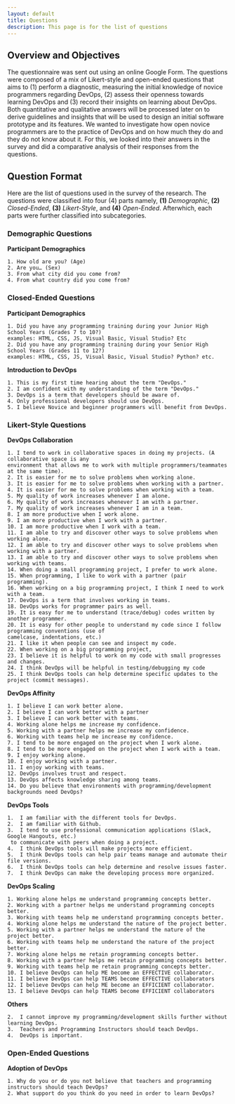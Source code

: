 ```yaml
---
layout: default
title: Questions 
description: This page is for the list of questions
---
```


## Overview and Objectives

The questionnaire was sent out using an online Google Form. The questions were composed of a mix of Likert-style and open-ended questions that aims to (1) perform a diagnostic, measuring the initial knowledge of novice programmers regarding DevOps, (2) assess their openness towards learning DevOps and (3) record their insights on learning about DevOps. Both quantitative and qualitative answers will be processed later on to derive guidelines and insights that will be used to design an initial software prototype and its features. We wanted to investigate how open novice programmers are to the practice of DevOps and on how much they do and they do not know about it. For this, we looked into their answers in the survey and did a comparative analysis of their responses from the questions. 

## Question Format

Here are the list of questions used in the survey of the research. The questions were classified into four (4) parts namely, **(1)** _Demographic_, **(2)** _Closed-Ended_, **(3)** _Likert-Style_, and **(4)** _Open-Ended_. Afterwhich, each parts were further classified into subcategories. 

### Demographic Questions

**Participant Demographics**

    1. How old are you? (Age)
    2. Are you… (Sex)
    3. From what city did you come from?
    4. From what country did you come from?

### Closed-Ended Questions

**Participant Demographics**

    1. Did you have any programming training during your Junior High School Years (Grades 7 to 10?) 
    examples: HTML, CSS, JS, Visual Basic, Visual Studio? Etc
    2. Did you have any programming training during your Senior High School Years (Grades 11 to 12?) 
    examples: HTML, CSS, JS, Visual Basic, Visual Studio? Python? etc.

**Introduction to DevOps**

    1. This is my first time hearing about the term "DevOps."
    2. I am confident with my understanding of the term "DevOps."
    3. DevOps is a term that developers should be aware of.
    4. Only professional developers should use DevOps.
    5. I believe Novice and beginner programmers will benefit from DevOps.


### Likert-Style Questions 

**DevOps Collaboration**
    
    1. I tend to work in collaborative spaces in doing my projects. (A collaborative space is any
    environment that allows me to work with multiple programmers/teammates at the same time).
    2. It is easier for me to solve problems when working alone.
    3. It is easier for me to solve problems when working with a partner.
    4. It is easier for me to solve problems when working with a team.
    5. My quality of work increases whenever I am alone.
    6. My quality of work increases whenever I am with a partner.
    7. My quality of work increases whenever I am in a team.
    8. I am more productive when I work alone.
    9. I am more productive when I work with a partner.
    10. I am more productive when I work with a team.
    11. I am able to try and discover other ways to solve problems when working alone.
    12. I am able to try and discover other ways to solve problems when working with a partner.
    13. I am able to try and discover other ways to solve problems when working with teams.
    14. When doing a small programming project, I prefer to work alone.
    15. When programming, I like to work with a partner (pair programming).
    16. When working on a big programming project, I think I need to work with a team.
    17. DevOps is a term that involves working in teams.
    18. DevOps works for programmer pairs as well.
    19. It is easy for me to understand (trace/debug) codes written by another programmer.
    20. It is easy for other people to understand my code since I follow programming conventions (use of
    camelcase, indentations, etc.)
    21. I like it when people can see and inspect my code.
    22. When working on a big programming project, 
    23. I believe it is helpful to work on my code with small progresses and changes.
    24. I think DevOps will be helpful in testing/debugging my code
    25. I think DevOps tools can help determine specific updates to the project (commit messages).


**DevOps Affinity**

    1. I believe I can work better alone.
    2. I believe I can work better with a partner
    3. I believe I can work better with teams.
    4. Working alone helps me increase my confidence.
    5. Working with a partner helps me increase my confidence.
    6. Working with teams help me increase my confidence.
    7. I tend to be more engaged on the project when I work alone.
    8. I tend to be more engaged on the project when I work with a team.
    9. I enjoy working alone.
    10. I enjoy working with a partner.
    11. I enjoy working with teams.
    12. DevOps involves trust and respect.
    13. DevOps affects knowledge sharing among teams.
    14. Do you believe that environments with programming/development backgrounds need DevOps?

 

**DevOps Tools**

    1.  I am familiar with the different tools for DevOps.
    2.  I am familiar with Github.
    3.  I tend to use professional communication applications (Slack, Google Hangouts, etc.)
     to communicate with peers when doing a project.
    4.  I think DevOps tools will make projects more efficient.
    5.  I think DevOps tools can help pair teams manage and automate their file versions.
    6.  I think DevOps tools can help determine and resolve issues faster.
    7.  I think DevOps can make the developing process more organized.
   
**DevOps Scaling**

    1. Working alone helps me understand programming concepts better.
    2. Working with a partner helps me understand programming concepts better.
    3. Working with teams help me understand programming concepts better.
    4. Working alone helps me understand the nature of the project better.
    5. Working with a partner helps me understand the nature of the project better.
    6. Working with teams help me understand the nature of the project better.
    7. Working alone helps me retain programming concepts better.
    8. Working with a partner helps me retain programming concepts better.
    9. Working with teams help me retain programming concepts better.
    10. I believe DevOps can help ME become an EFFECTIVE collaborator.
    11. I believe DevOps can help TEAMS become EFFECTIVE collaborators
    12. I believe DevOps can help ME become an EFFICIENT collaborator.
    13. I believe DevOps can help TEAMS become EFFICIENT collaborators


**Others**

    2.  I cannot improve my programming/development skills further without learning DevOps.
    3.  Teachers and Programming Instructors should teach DevOps.
    4.  DevOps is important.

### Open-Ended Questions

**Adoption of DevOps**

    1. Why do you or do you not believe that teachers and programming instructors should teach DevOps?
    2. What support do you think do you need in order to learn DevOps?
